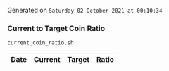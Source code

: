 Generated on `Saturday 02-October-2021 at 00:10:34`

### Current to Target Coin Ratio
`current_coin_ratio.sh`

Date|Current|Target|Ratio
---|---|---|---
